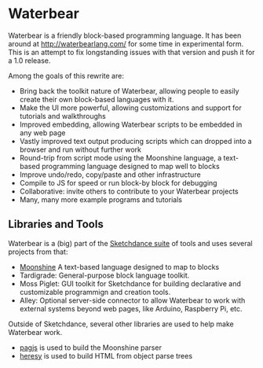 # Waterbear

Waterbear is a friendly block-based programming language. It has been around at http://waterbearlang.com/ for some time in experimental form. This is an attempt to fix longstanding issues with that version and push it for a 1.0 release.

Among the goals of this rewrite are:

* Bring back the toolkit nature of Waterbear, allowing people to easily create their own block-based languages with it.
* Make the UI more powerful, allowing customizations and support for tutorials and walkthroughs
* Improved embedding, allowing Waterbear scripts to be embedded in any web page
* Vastly improved text output producing scripts which can dropped into a browser and run without further work
* Round-trip from script mode using the Moonshine language, a text-based programming language designed to map well to blocks
* Improve undo/redo, copy/paste and other infrastructure
* Compile to JS for speed or run block-by block for debugging
* Collaborative: invite others to contribute to your Waterbear projects
* Many, many more example programs and tutorials

## Libraries and Tools

Waterbear is a (big) part of the [Sketchdance suite](https://hackmd.io/@dethe/rJHyDz3eS) of tools and uses several projects from that:

* [Moonshine](https://hackmd.io/MPFE8cvQQOeP1bFb54FqCg) A text-based language designed to map to blocks
* Tardigrade: General-purpose block language toolkit.
* Moss Piglet: GUI toolkit for Sketchdance for building declarative and customizable programmign and creation tools.
* Alley: Optional server-side connector to allow Waterbear to work with external systems beyond web pages, like Arduino, Raspberry Pi, etc.

Outside of Sketchdance, several other libraries are used to help make Waterbear work.

* [pagjs](https://pegjs.org/) is used to build the Moonshine parser
* [heresy](https://github.com/WebReflection/heresy/) is used to build HTML from object parse trees